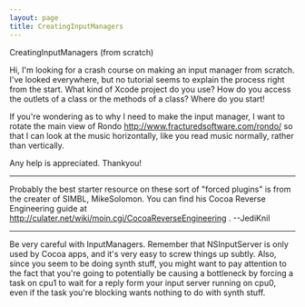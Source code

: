 ```yaml
---
layout: page
title: CreatingInputManagers
---
```


CreatingInputManagers (from scratch)

Hi, I'm looking for a crash course on making an input manager from scratch. I've looked everywhere, but no tutorial seems to explain the process right from the start. What kind of Xcode project do you use? How do you access the outlets of a class or the methods of a class? Where do you start!

If you're wondering as to why I need to make the input manager, I want to rotate the main view of Rondo http://www.fracturedsoftware.com/rondo/ so that I can look at the music horizontally, like you read music normally, rather than vertically.

Any help is appreciated. Thankyou!

----
Probably the best starter resource on these sort of "forced plugins" is from the creater of SIMBL, MikeSolomon. You can find his Cocoa Reverse Engineering guide at http://culater.net/wiki/moin.cgi/CocoaReverseEngineering . --JediKnil

----

Be very careful with InputManager<nowiki/>s.  Remember that NSInputServer is only used by Cocoa apps, and it's very easy to screw things up subtly.  Also, since you seem to be doing synth stuff, you might want to pay attention to the fact that you're going to potentially be causing a bottleneck by forcing a task on cpu1 to wait for a reply form your input server running on cpu0, even if the task you're blocking wants nothing to do with synth stuff.

